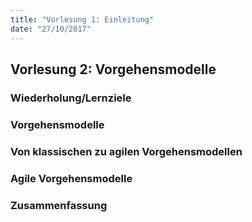 ```yaml
---
title: "Vorlesung 1: Einleitung"
date: "27/10/2017"
---
```


## Vorlesung 2: Vorgehensmodelle

### Wiederholung/Lernziele

### Vorgehensmodelle

### Von klassischen zu agilen Vorgehensmodellen

### Agile Vorgehensmodelle

### Zusammenfassung